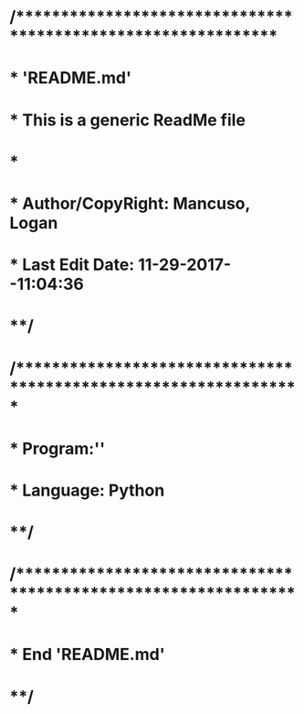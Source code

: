 # /*************************************************************
#  * 'README.md'
#  * This is a generic ReadMe file
#  *
#  * Author/CopyRight: Mancuso, Logan
#  * Last Edit Date: 11-29-2017--11:04:36
# **/

# /****************************************************************
#  * Program:''
#  * Language: Python
# **/


# /****************************************************************
#  * End 'README.md'
# **/


